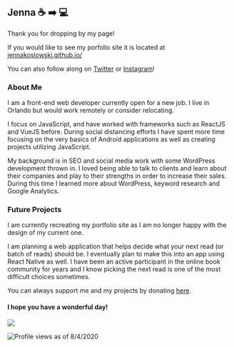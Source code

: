## Jenna :coffee: :arrow_right: :computer:
<!--
**JennaKoslowski/JennaKoslowski** is a ✨ _special_ ✨ repository because its `README.md` (this file) appears on your GitHub profile.
-->

Thank you for dropping by my page! 
 
If you would like to see my porfolio site it is located at [jennakoslowski.github.io/](https://jennakoslowski.github.io/)

You can also follow along on [Twitter](https://twitter.com/JennaKoslowski) or [Instagram](https://www.instagram.com/jenna.codes/)!

### About Me

I am a front-end web developer currently open for a new job. I live in Orlando but would work remotely or consider relocating.

I focus on JavaScript, and have worked with frameworks such as ReactJS and VueJS before. During social distancing efforts 
I have spent more time focusing on the very basics of Android applications as well as creating projects utilizing JavaScript.

My background is in SEO and social media work with some WordPress development thrown in. I loved being able to talk to clients and learn about
their companies and play to their strengths in order to increase their sales. During this time I learned more about WordPress, keyword research and Google Analytics.

### Future Projects

I am currently recreating my portfolio site as I am no longer happy with the design of my current one.

I am planning a web application that helps decide what your next read (or batch of reads) should be. I eventually plan to make this into an app using React Native as well.
I have been an active participant in the online book community for years and I know picking the next read is one of the most difficult choices sometimes.

You can always support me and my projects by donating [here](https://ko-fi.com/jkimexploring).

#### I hope you have a wonderful day!

<img align="center" src="https://github-readme-stats.vercel.app/api/?username=jennakoslowski&theme=<buefy>" />

![Profile views](https://gpvc.arturio.dev/jennakoslowski) as of 8/4/2020
